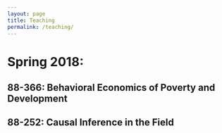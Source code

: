```yaml
---
layout: page
title: Teaching
permalink: /teaching/
---
```


# Spring 2018:

 ## 88-366: Behavioral Economics of Poverty and Development
 
 ## 88-252: Causal Inference in the Field
